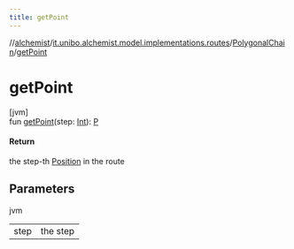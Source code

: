 ```yaml
---
title: getPoint
---
```

//[alchemist](../../../index.html)/[it.unibo.alchemist.model.implementations.routes](../index.html)/[PolygonalChain](index.html)/[getPoint](get-point.html)



# getPoint



[jvm]\
fun [getPoint](get-point.html)(step: [Int](https://kotlinlang.org/api/latest/jvm/stdlib/kotlin/-int/index.html)): [P](../../it.unibo.alchemist/-supported-incarnations/get.html)



#### Return



the step-th [Position](../../it.unibo.alchemist.model.interfaces/-position/index.html) in the route



## Parameters


jvm

| | |
|---|---|
| step | the step |




